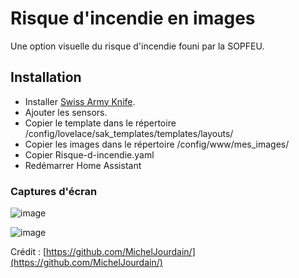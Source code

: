 # Risque d'incendie en images

Une option visuelle du risque d'incendie founi par la SOPFEU.

## Installation

- Installer [Swiss Army Knife](https://swiss-army-knife-card-manual.amoebelabs.com/start/installation/).
- Ajouter les sensors.
- Copier le template dans le répertoire /config/lovelace/sak_templates/templates/layouts/
- Copier les images dans le répertoire /config/www/mes_images/
- Copier Risque-d-incendie.yaml
- Redémarrer Home Assistant

### Captures d'écran

![image](https://github.com/MichelJourdain/domo-quebec/assets/83040228/fc664663-8045-4f3c-ba46-203bed7bed37)

![image](https://github.com/MichelJourdain/domo-quebec/assets/83040228/c4be739a-f3c7-42b5-b044-febfbb766d0d)


Crédit : [https://github.com/MichelJourdain/](https://github.com/MichelJourdain/)
